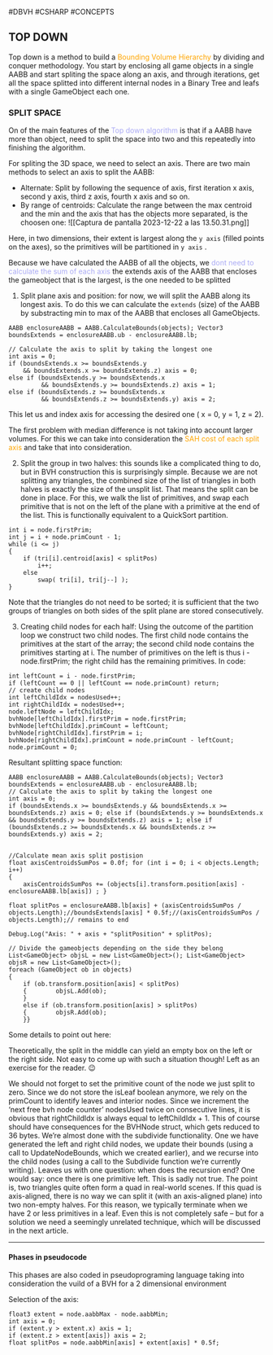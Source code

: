 #DBVH #CSHARP #CONCEPTS 

## TOP DOWN 

Top down is a method to build a <span style="color:orange;">Bounding Volume Hierarchy</span> by dividing and conquer methodology. 
You start by enclosing all game objects in a single AABB and start spliting the space along an axis, and through iterations, get all the space splitted into different internal nodes in a Binary Tree and leafs with a single GameObject each one. 

### SPLIT SPACE

On of the main features of the <span style="color:#ababf5;">Top down algorithm</span> is that if a AABB have more than object, need to split the space into two and this repeatedly into finishing the algorithm. 

For spliting the 3D space, we need to select an axis. There are two main methods to select an axis to split the AABB: 

* Alternate: Split by following the sequence of axis, first iteration x axis, second y axis, third z axis, fourth x axis and so on. 
* By range of centroids: Calculate the range between the max centroid and the min and the axis that has the objects more separated, is the choosen one: 
![[Captura de pantalla 2023-12-22 a las 13.50.31.png]]

Here, in two dimensions, their extent is largest along the `y axis` (filled points on the axes), so the primitives will be partitioned in `y axis` .

Because we have calculated the AABB of all the objects, we <span style="color:#ababf5;">dont need to calculate the sum of each axis</span> the extends axis of the AABB that encloses the gameobject that is the largest, is the one needed to be splitted


1. Split plane axis and position: for now, we will split the AABB along its longest axis. To do this we can calculate the `extends` (size) of the AABB by substracting min to max of the AABB that encloses all GameObjects. 

```CSHARP 
AABB enclosureAABB = AABB.CalculateBounds(objects); Vector3 boundsExtends = enclosureAABB.ub - enclosureAABB.lb;   

// Calculate the axis to split by taking the longest one  
int axis = 0;  
if (boundsExtends.x >= boundsExtends.y 
	&& boundsExtends.x >= boundsExtends.z) axis = 0; 
else if (boundsExtends.y >= boundsExtends.x 
		 && boundsExtends.y >= boundsExtends.z) axis = 1; 
else if (boundsExtends.z >= boundsExtends.x 
		 && boundsExtends.z >= boundsExtends.y) axis = 2;   
```

This let us and index axis for accessing the desired one ( x = 0, y = 1, z = 2). 

The first problem with median difference is not taking into account larger volumes.
For this we can take into consideration the <span style="color:orange;">SAH cost of each split axis</span> and take that into consideration. 


2. Split the group in two halves: this sounds like a complicated thing to do, but in BVH construction this is surprisingly simple. Because we are not splitting any triangles, the combined size of the list of triangles in both halves is exactly the size of the unsplit list. That means the split can be done in place. For this, we walk the list of primitives, and swap each primitive that is not on the left of the plane with a primitive at the end of the list. This is functionally equivalent to a QuickSort partition.

```CSHARP
int i = node.firstPrim;
int j = i + node.primCount - 1;
while (i <= j)
{
    if (tri[i].centroid[axis] < splitPos)
        i++;
    else
        swap( tri[i], tri[j--] );
}

```

Note that the triangles do not need to be sorted; it is sufficient that the two groups of triangles on both sides of the split plane are stored consecutively.

3. Creating child nodes for each half: Using the outcome of the partition loop we construct two child nodes. The first child node contains the primitives at the start of the array; the second child node contains the primitives starting at i. The number of primitives on the left is thus i - node.firstPrim; the right child has the remaining primitives. In code:
```CSHARP
int leftCount = i - node.firstPrim;
if (leftCount == 0 || leftCount == node.primCount) return;
// create child nodes
int leftChildIdx = nodesUsed++;
int rightChildIdx = nodesUsed++;
node.leftNode = leftChildIdx;
bvhNode[leftChildIdx].firstPrim = node.firstPrim;
bvhNode[leftChildIdx].primCount = leftCount;
bvhNode[rightChildIdx].firstPrim = i;
bvhNode[rightChildIdx].primCount = node.primCount - leftCount;
node.primCount = 0;
```

Resultant splitting space function: 

```CSHARP 
AABB enclosureAABB = AABB.CalculateBounds(objects); Vector3 boundsExtends = enclosureAABB.ub - enclosureAABB.lb;   
// Calculate the axis to split by taking the longest one  
int axis = 0;  
if (boundsExtends.x >= boundsExtends.y && boundsExtends.x >= boundsExtends.z) axis = 0; else if (boundsExtends.y >= boundsExtends.x && boundsExtends.y >= boundsExtends.z) axis = 1; else if (boundsExtends.z >= boundsExtends.x && boundsExtends.z >= boundsExtends.y) axis = 2;   
  
  
//Calculate mean axis split postision  
float axisCentroidsSumPos = 0.0f; for (int i = 0; i < objects.Length; i++)  
{  
    axisCentroidsSumPos += (objects[i].transform.position[axis] - enclosureAABB.lb[axis]) ; }  
  
float splitPos = enclosureAABB.lb[axis] + (axisCentroidsSumPos / objects.Length);//boundsExtends[axis] * 0.5f;//(axisCentroidsSumPos / objects.Length);// remains to end  
  
Debug.Log("Axis: " + axis + "splitPosition" + splitPos);  
  
// Divide the gameobjects depending on the side they belong  
List<GameObject> objsL = new List<GameObject>(); List<GameObject> objsR = new List<GameObject>();  
foreach (GameObject ob in objects)  
{  
    if (ob.transform.position[axis] < splitPos)  
    {        objsL.Add(ob);   
    }  
    else if (ob.transform.position[axis] > splitPos)  
    {        objsR.Add(ob);  
    }}
```

Some details to point out here:

Theoretically, the split in the middle can yield an empty box on the left or the right side. Not easy to come up with such a situation though! Left as an exercise for the reader. 😉

We should not forget to set the primitive count of the node we just split to zero. Since we do not store the isLeaf boolean anymore, we rely on the primCount to identify leaves and interior nodes.
Since we increment the ‘next free bvh node counter’ nodesUsed twice on consecutive lines, it is obvious that rightChildIdx is always equal to leftChildIdx + 1. This of course should have consequences for the BVHNode struct, which gets reduced to 36 bytes.
We’re almost done with the subdivide functionality. One we have generated the left and right child nodes, we update their bounds (using a call to UpdateNodeBounds, which we created earlier), and we recurse into the child nodes (using a call to the Subdivide function we’re currently writing). Leaves us with one question: when does the recursion end? One would say: once there is one primitive left. This is sadly not true. The point is, two triangles quite often form a quad in real-world scenes. If this quad is axis-aligned, there is no way we can split it (with an axis-aligned plane) into two non-empty halves. For this reason, we typically terminate when we have 2 or less primitives in a leaf. Even this is not completely safe – but for a solution we need a seemingly unrelated technique, which will be discussed in the next article.






--- 
#### Phases in pseudocode 

This phases are also coded in pseudoprograming language taking into consideration the vuild of a BVH for a 2 dimensional environment

Selection of the axis: 

```CSHARP
float3 extent = node.aabbMax - node.aabbMin;
int axis = 0;
if (extent.y > extent.x) axis = 1;
if (extent.z > extent[axis]) axis = 2;
float splitPos = node.aabbMin[axis] + extent[axis] * 0.5f;
```


